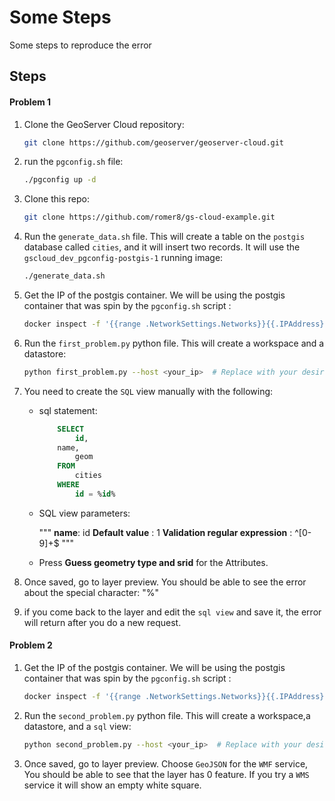 # Some Steps

Some steps to reproduce the error


## Steps

#### Problem 1

1. Clone the GeoServer Cloud repository:
    ```bash
    git clone https://github.com/geoserver/geoserver-cloud.git
    ```
2. run the `pgconfig.sh` file:
    ```bash
    ./pgconfig up -d
    ```
3. Clone this repo:
    ```bash
    git clone https://github.com/romer8/gs-cloud-example.git
    ```

4. Run the `generate_data.sh` file. This will create a table on the `postgis` database called `cities`, and it will insert two records. It will use the `gscloud_dev_pgconfig-postgis-1` running image:

    ```bash
    ./generate_data.sh
    ```
5. Get the IP of the postgis container. We will be using the postgis container that was spin by the `pgconfig.sh` script :
    ```bash
    docker inspect -f '{{range .NetworkSettings.Networks}}{{.IPAddress}}{{end}}' gscloud_dev_pgconfig-postgis-1
    ```

6. Run the `first_problem.py` python file. This will create a workspace and a datastore:

    ```bash
    python first_problem.py --host <your_ip>  # Replace with your desired IP
    ```
7. You need to create the `SQL` view manually with the following:

    - sql statement:
        ```sql
            SELECT 
                id,
            name,
                geom 
            FROM 
                cities
            WHERE 
                id = %id%
        ```

 
    - SQL view parameters:

        """
        **name**: id
        **Default value** : 1
        **Validation regular expression** : ^[0-9]+$
        """ 

    - Press **Guess geometry type and srid** for the Attributes.

8. Once saved, go to layer preview. You should be able to see the error about the special character: "%"
9. if you come back to the layer and edit the `sql view` and save it, the error will return after you do a new request.

#### Problem 2

1. Get the IP of the postgis container. We will be using the postgis container that was spin by the `pgconfig.sh` script :
    ```bash
    docker inspect -f '{{range .NetworkSettings.Networks}}{{.IPAddress}}{{end}}' gscloud_dev_pgconfig-postgis-1
    ```

2. Run the `second_problem.py` python file. This will create a workspace,a datastore, and a `sql` view:

    ```bash
    python second_problem.py --host <your_ip>  # Replace with your desired IP
    ```
3. Once saved, go to layer preview. Choose `GeoJSON` for the `WMF` service, You should be able to see that the layer has 0 feature. If you try a `WMS` service it will show an empty white square.